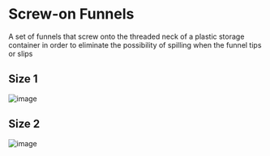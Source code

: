 # Screw-on Funnels
A set of funnels that screw onto the threaded neck of a plastic storage container in order to eliminate the possibility of spilling when the funnel tips or slips

## Size 1
![image](https://user-images.githubusercontent.com/25805271/211156376-15a2248f-ebc8-44ae-a3b6-b158bf77c137.png)


## Size 2
![image](https://user-images.githubusercontent.com/25805271/211226689-751c455b-9170-4170-8841-72b6744619a2.png)
